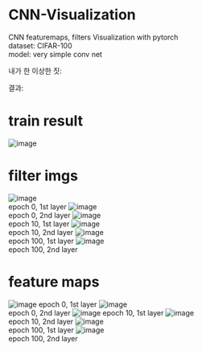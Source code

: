 # CNN-Visualization
CNN featuremaps, filters Visualization with pytorch  
dataset: CIFAR-100  
model: very simple conv net

내가 한 이상한 짓:

결과:  

# train result
![image](/CIFAR-100/train%20result/result.png)

# filter imgs
![image](/CIFAR-100/filter%20imgs/model0%200.png)  
epoch 0, 1st layer
![image](/CIFAR-100/filter%20imgs/model0%201.png)  
epoch 0, 2nd layer
![image](/CIFAR-100/filter%20imgs/model10%200.png)  
epoch 10, 1st layer
![image](/CIFAR-100/filter%20imgs/model10%201.png)  
epoch 10, 2nd layer
![image](/CIFAR-100/filter%20imgs/model100%200.png)  
epoch 100, 1st layer
![image](/CIFAR-100/filter%20imgs/model100%201.png)  
epoch 100, 2nd layer

# feature maps
![image](/CIFAR-100/feature%20map/fm1_0.png)
epoch 0, 1st layer
![image](/CIFAR-100/feature%20map/fm2_0.png)  
epoch 0, 2nd layer
![image](/CIFAR-100/feature%20map/fm1_10.png) 
epoch 10, 1st layer
![image](/CIFAR-100/feature%20map/fm2_10.png)  
epoch 10, 2nd layer
![image](/CIFAR-100/feature%20map/fm1_100.png)  
epoch 100, 1st layer
![image](/CIFAR-100/feature%20map/fm2_100.png)  
epoch 100, 2nd layer
